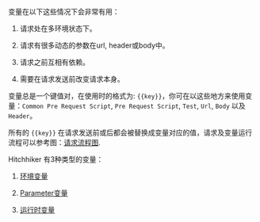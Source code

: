 变量在以下这些情况下会非常有用：

1. 请求处在多环境状态下。

2. 请求有很多动态的参数在url, header或body中。

3. 请求之前互相有依赖。

4. 需要在请求发送前改变请求本身。

变量总是一个键值对，在使用时的格式为: `{{key}}`，你可在以这些地方来使用变量：`Common Pre Request Script`, `Pre Request Script`, `Test`, `Url`, `Body` 以及 `Header`。

所有的 `{{key}}` 在请求发送前或后都会被替换成变量对应的值，请求及变量运行流程可以参考图：[请求流程图](../Script/README.md).

Hitchhiker 有3种类型的变量：

1. [环境变量](Env_Var.md)

2. [Parameter变量](Param_Var.md)

3. [运行时变量](Dynamic_Var.md)